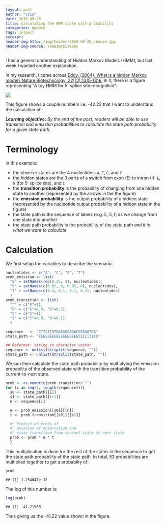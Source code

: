 ```yaml
---
layout: post
author: "csiu"
date: 2016-09-25
title: Calculating the HMM state path probability
categories: update
tags: inspect
excerpt:
header-img-http: /img/header/2016-09-25_skeeze.jpg
header-img-source: skeeze@pixabay
---
```


I had a general understanding of Hidden Markov Models (HMM), but last week I wanted another explanation.

In my research, I came across [Eddy. (2004). What is a hidden Markov model? Nature Biotechnology, 22(10):1315-1316.](http://www.ncbi.nlm.nih.gov/pubmed/15470472) In it, there is a figure representing "A toy HMM for 5' splice site recognition":

<img src="{{ site.baseurl }}/img/figure/2016-09-25/eddy_2004_fig1.jpg" style="display: block; margin: auto;" />

This figure shows a couple numbers i.e. -42.22 that I want to understand the calculation of.

_**Learning objective:** By the end of the post, readers will be able to use transition and emission probabilities to calculate the state path probability for a given state path._

# Terminology

In this example:

- the observe states are the 4 nucleotides: `A`, `T`, `G`, and `C`
- the hidden states are the 3 parts of a switch from exon (E) to intron (I): `E`, `5` (for 5’ splice site), and `I`
- the **transition probability** is the probability of changing from one hidden state to another (represented by the arrows in the the figure)
- the **emission probability** is the output probability of a hidden state (represented by the nucleotide output probability of a hidden state in the figure)
- the state path is the sequence of labels (e.g. E, 5, I) as we change from one state into another
- the state path probability is the probability of the state path *and it is what we want to calculate*

# Calculation

We first setup the variables to describe the scenario.


```r
nucleotides <- c("A", "C", "G", "T")
prob_emission <- list(
  "E" = setNames(rep(0.25, 4), nucleotides),
  "5" = setNames(c(0.05, 0, 0.95, 0), nucleotides),
  "I" = setNames(c(0.4, 0.1, 0.1, 0.4), nucleotides)
  )
prob_transition <- list(
  "^" = c("E"=1),
  "E" = c("E"=0.9, "5"=0.1),
  "5" = c("I"=1),
  "I" = c("I"=0.9, "$"=0.1)
  )

sequence   <- "CTTCATGTGAAAGCAGACGTAAGTCA"
state_path <- "EEEEEEEEEEEEEEEEEE5IIIIIII$"

## Reformat: string to character vector
sequence <- unlist(strsplit(sequence, ""))
state_path <- unlist(strsplit(state_path, ""))
```

We can then calculate the state path probability by multiplying the emission probability of the observed state with the transition probability of the current-to-next state.


```r
prob <- as.numeric(prob_transition$`^`)
for (i in seq(1, length(sequence))){
  s0 <- state_path[[i]]
  s1 <- state_path[[i+1]]
  n <- sequence[i]

  e <- prob_emission[[s0]][[n]]
  t <- prob_transition[[s0]][[s1]]

  #' Product of probs of
  #' emission of observation and
  #' state transition from current state to next state
  prob <- prob * e * t
  }
```

This multiplication is done for the rest of the states in the sequence to get the state path probability of the state path. In total, 53 probabilities are multiplied together to get a probabilty of:


```r
prob
```

```
## [1] 1.254647e-18
```

The log of this number is:


```r
log(prob)
```

```
## [1] -41.21968
```

Thus giving us the -41.22 value shown in the figure.
